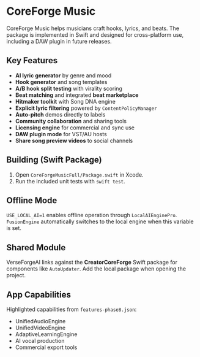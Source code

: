 # CoreForge Music

CoreForge Music helps musicians craft hooks, lyrics, and beats. The package is
implemented in Swift and designed for cross-platform use, including a DAW plugin
in future releases.

## Key Features
- **AI lyric generator** by genre and mood
- **Hook generator** and song templates
- **A/B hook split testing** with virality scoring
- **Beat matching** and integrated **beat marketplace**
- **Hitmaker toolkit** with Song DNA engine
- **Explicit lyric filtering** powered by `ContentPolicyManager`
- **Auto-pitch** demos directly to labels
- **Community collaboration** and sharing tools
- **Licensing engine** for commercial and sync use
- **DAW plugin mode** for VST/AU hosts
- **Share song preview videos** to social channels

## Building (Swift Package)
1. Open `CoreForgeMusicFull/Package.swift` in Xcode.
2. Run the included unit tests with `swift test`.

## Offline Mode
`USE_LOCAL_AI=1` enables offline operation through `LocalAIEnginePro`.
`FusionEngine` automatically switches to the local engine when this variable is
set.

## Shared Module
VerseForgeAI links against the **CreatorCoreForge** Swift package for components like `AutoUpdater`. Add the local package when opening the project.

## App Capabilities

Highlighted capabilities from `features-phase8.json`:
- UnifiedAudioEngine
- UnifiedVideoEngine
- AdaptiveLearningEngine
- AI vocal production
- Commercial export tools
